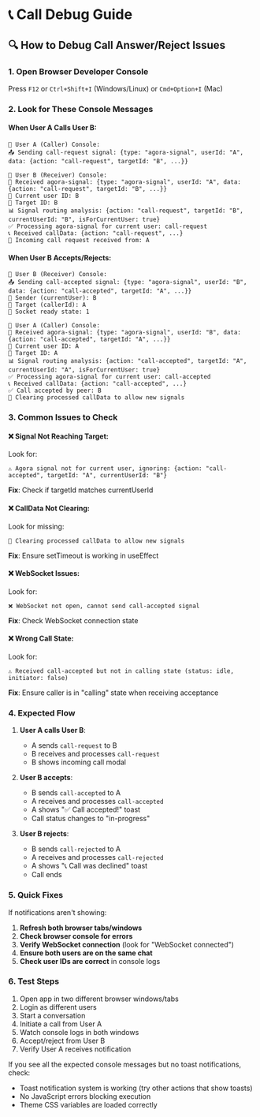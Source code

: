 # 📞 Call Debug Guide

## 🔍 How to Debug Call Answer/Reject Issues

### 1. **Open Browser Developer Console**

Press `F12` or `Ctrl+Shift+I` (Windows/Linux) or `Cmd+Option+I` (Mac)

### 2. **Look for These Console Messages**

#### When User A Calls User B:

```
🔵 User A (Caller) Console:
📤 Sending call-request signal: {type: "agora-signal", userId: "A", data: {action: "call-request", targetId: "B", ...}}

🔵 User B (Receiver) Console:
📡 Received agora-signal: {type: "agora-signal", userId: "A", data: {action: "call-request", targetId: "B", ...}}
👤 Current user ID: B
🎯 Target ID: B
📊 Signal routing analysis: {action: "call-request", targetId: "B", currentUserId: "B", isForCurrentUser: true}
✅ Processing agora-signal for current user: call-request
📞 Received callData: {action: "call-request", ...}
📲 Incoming call request received from: A
```

#### When User B Accepts/Rejects:

```
🔵 User B (Receiver) Console:
📤 Sending call-accepted signal: {type: "agora-signal", userId: "B", data: {action: "call-accepted", targetId: "A", ...}}
👤 Sender (currentUser): B
🎯 Target (callerId): A
🔌 Socket ready state: 1

🔵 User A (Caller) Console:
📡 Received agora-signal: {type: "agora-signal", userId: "B", data: {action: "call-accepted", targetId: "A", ...}}
👤 Current user ID: A
🎯 Target ID: A
📊 Signal routing analysis: {action: "call-accepted", targetId: "A", currentUserId: "A", isForCurrentUser: true}
✅ Processing agora-signal for current user: call-accepted
📞 Received callData: {action: "call-accepted", ...}
✅ Call accepted by peer: B
🧹 Clearing processed callData to allow new signals
```

### 3. **Common Issues to Check**

#### ❌ Signal Not Reaching Target:

Look for:

```
⚠️ Agora signal not for current user, ignoring: {action: "call-accepted", targetId: "A", currentUserId: "B"}
```

**Fix**: Check if targetId matches currentUserId

#### ❌ CallData Not Clearing:

Look for missing:

```
🧹 Clearing processed callData to allow new signals
```

**Fix**: Ensure setTimeout is working in useEffect

#### ❌ WebSocket Issues:

Look for:

```
❌ WebSocket not open, cannot send call-accepted signal
```

**Fix**: Check WebSocket connection state

#### ❌ Wrong Call State:

Look for:

```
⚠️ Received call-accepted but not in calling state (status: idle, initiator: false)
```

**Fix**: Ensure caller is in "calling" state when receiving acceptance

### 4. **Expected Flow**

1. **User A calls User B**:

   - A sends `call-request` to B
   - B receives and processes `call-request`
   - B shows incoming call modal

2. **User B accepts**:

   - B sends `call-accepted` to A
   - A receives and processes `call-accepted`
   - A shows "✅ Call accepted!" toast
   - Call status changes to "in-progress"

3. **User B rejects**:
   - B sends `call-rejected` to A
   - A receives and processes `call-rejected`
   - A shows "📞 Call was declined" toast
   - Call ends

### 5. **Quick Fixes**

If notifications aren't showing:

1. **Refresh both browser tabs/windows**
2. **Check browser console for errors**
3. **Verify WebSocket connection** (look for "WebSocket connected")
4. **Ensure both users are on the same chat**
5. **Check user IDs are correct** in console logs

### 6. **Test Steps**

1. Open app in two different browser windows/tabs
2. Login as different users
3. Start a conversation
4. Initiate a call from User A
5. Watch console logs in both windows
6. Accept/reject from User B
7. Verify User A receives notification

If you see all the expected console messages but no toast notifications, check:

- Toast notification system is working (try other actions that show toasts)
- No JavaScript errors blocking execution
- Theme CSS variables are loaded correctly
